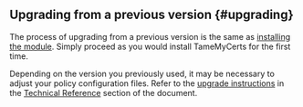 ## Upgrading from a previous version {#upgrading}

The process of upgrading from a previous version is the same as [installing the module](#installing). Simply proceed as you would install TameMyCerts for the first time.

Depending on the version you previously used, it may be necessary to adjust your policy configuration files. Refer to the [upgrade instructions](#upgrade-instructions) in the [Technical Reference](#tech-reference) section of the document.